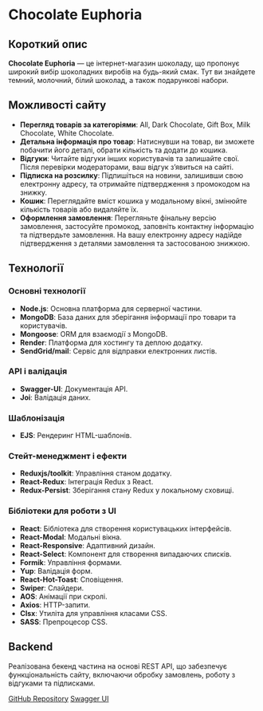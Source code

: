 # Chocolate Euphoria

## Короткий опис

**Chocolate Euphoria** — це інтернет-магазин шоколаду, що пропонує широкий вибір
шоколадних виробів на будь-який смак. Тут ви знайдете темний, молочний, білий
шоколад, а також подарункові набори.

## Можливості сайту

- **Перегляд товарів за категоріями**: All, Dark Chocolate, Gift Box, Milk
  Chocolate, White Chocolate.
- **Детальна інформація про товар**: Натиснувши на товар, ви зможете побачити
  його деталі, обрати кількість та додати до кошика.
- **Відгуки**: Читайте відгуки інших користувачів та залишайте свої. Після
  перевірки модераторами, ваш відгук з’явиться на сайті.
- **Підписка на розсилку**: Підпишіться на новини, залишивши свою електронну
  адресу, та отримайте підтвердження з промокодом на знижку.
- **Кошик**: Переглядайте вміст кошика у модальному вікні, змінюйте кількість
  товарів або видаляйте їх.
- **Оформлення замовлення**: Перегляньте фінальну версію замовлення, застосуйте
  промокод, заповніть контактну інформацію та підтвердьте замовлення. На вашу
  електронну адресу надійде підтвердження з деталями замовлення та застосованою
  знижкою.

## Технології

### Основні технології

- **Node.js**: Основна платформа для серверної частини.
- **MongoDB**: База даних для зберігання інформації про товари та користувачів.
- **Mongoose**: ORM для взаємодії з MongoDB.
- **Render**: Платформа для хостингу та деплою додатку.
- **SendGrid/mail**: Сервіс для відправки електронних листів.

### API і валідація

- **Swagger-UI**: Документація API.
- **Joi**: Валідація даних.

### Шаблонізація

- **EJS**: Рендеринг HTML-шаблонів.

### Стейт-менеджмент і ефекти

- **Reduxjs/toolkit**: Управління станом додатку.
- **React-Redux**: Інтеграція Redux з React.
- **Redux-Persist**: Зберігання стану Redux у локальному сховищі.

### Бібліотеки для роботи з UI

- **React**: Бібліотека для створення користувацьких інтерфейсів.
- **React-Modal**: Модальні вікна.
- **React-Responsive**: Адаптивний дизайн.
- **React-Select**: Компонент для створення випадаючих списків.
- **Formik**: Управління формами.
- **Yup**: Валідація форм.
- **React-Hot-Toast**: Сповіщення.
- **Swiper**: Слайдери.
- **AOS**: Анімації при скролі.
- **Axios**: HTTP-запити.
- **Clsx**: Утиліта для управління класами CSS.
- **SASS**: Препроцесор CSS.

## Backend

Реалізована бекенд частина на основі REST API, що забезпечує функціональність
сайту, включаючи обробку замовлень, роботу з відгуками та підписками.

[GitHub Repository](https://github.com/KristinaHranovska/chocolate-euphoria-backend)
[Swagger UI](https://chocolate-euphoria-backend.onrender.com/api-docs)
